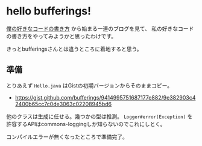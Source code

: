 hello bufferings!
==============================

[僕の好きなコードの書き方](http://bufferings.hatenablog.com/entry/2015/05/06/000943) から始まる一連のブログを見て、
私の好きなコードの書き方をやってみようかと思ったわけです。

きっとbufferingsさんとは違うところに着地すると思う。

## 準備

とりあえず `Hello.java` はGistの初期バージョンからそのままコピー。

* https://gist.github.com/bufferings/9414995751687177e882/9e382903c42400b65cc7c0de3063c02208945bd6

他のクラスは生成に任せる。幾つかの型は推測。
`Logger#error(Exception)` を許容するAPIはcommons-loggingしか知らないのでこれにしとく。

コンパイルエラーが無くなったところで準備完了。

